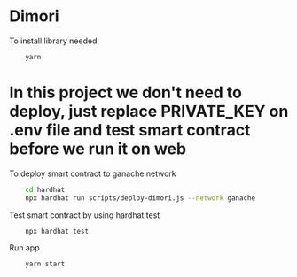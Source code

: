 <div id="top"></div>

<!-- ABOUT THE PROJECT -->
# Dimori

To install library needed
```sh
    yarn
```

# In this project we don't need to deploy, just replace PRIVATE_KEY on .env file and test smart contract before we run it on web

To deploy smart contract to ganache network
```sh
    cd hardhat
    npx hardhat run scripts/deploy-dimori.js --network ganache
```

Test smart contract by using hardhat test
```sh
    npx hardhat test
```

Run app 
```sh
    yarn start
```
